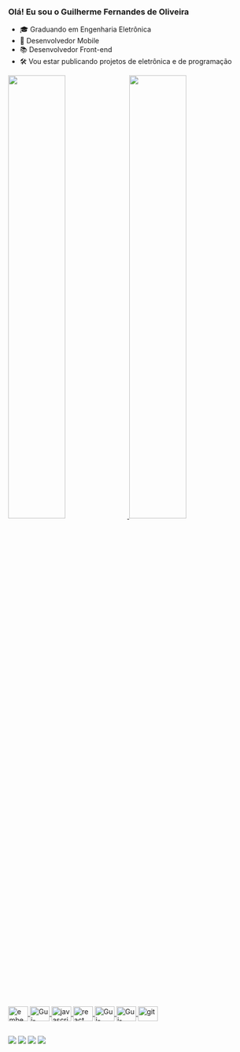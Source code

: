 ### Olá! Eu sou o Guilherme Fernandes de Oliveira

- 🎓 Graduando em Engenharia Eletrônica
- 📱 Desenvolvedor Mobile
- 📚 Desenvolvedor Front-end
- 🛠️ Vou estar publicando projetos de eletrônica e de programação

<div>
  <a href="https://github.com/guilhermefernadesk">
  <img height="48%" src="https://github-readme-stats.vercel.app/api?username=guilhermefernandesk&show_icons=true&theme=merko&include_all_commits=true&count_private=true"/>
  <img height="48%" src="https://github-readme-stats.vercel.app/api/top-langs/?username=guilhermefernandesk&layout=compact&langs_count=16&theme=merko"/> 
</div>

<div style="display: inline_block"><br>  
  <img align="center" alt="embeddedc" height="30" width="40" src="https://cdn.jsdelivr.net/gh/devicons/devicon/icons/embeddedc/embeddedc-original.svg"/>
  <img align="center" alt="Gui-C++" height="30" width="40" src="https://cdn.jsdelivr.net/gh/devicons/devicon/icons/cplusplus/cplusplus-original.svg" />  
  <img align="center" alt="javascript" height="30" width="40" src="https://cdn.jsdelivr.net/gh/devicons/devicon/icons/javascript/javascript-original.svg" />
  <img align="center" alt="react" height="30" width="40" src="https://cdn.jsdelivr.net/gh/devicons/devicon/icons/react/react-original.svg" />
  <img align="center" alt="Gui-Flutter" height="30" width="40" src="https://cdn.jsdelivr.net/gh/devicons/devicon/icons/flutter/flutter-original.svg" />
  <img align="center" alt="Gui-vscode" height="30" width="40" src="https://cdn.jsdelivr.net/gh/devicons/devicon/icons/vscode/vscode-original.svg" />
  <img align="center" alt="git" height="30" width="40" src="https://cdn.jsdelivr.net/gh/devicons/devicon/icons/git/git-original.svg" />
</div>
            
##
  
<div> 
  <a href="https://instagram.com/gui.fernandes7" target="_blank"><img src="https://img.shields.io/badge/-Instagram-%23E4405F?style=for-the-badge&logo=instagram&logoColor=white" target="_blank"></a>
  <a href = "mailto:guilhermefernandes1937g@gmail.com"><img src="https://img.shields.io/badge/Gmail-D14836?style=for-the-badge&logo=gmail&logoColor=white" target="_blank"></a>
  <a href="https://www.linkedin.com/in/iguilherme" target="_blank"><img src="https://img.shields.io/badge/-LinkedIn-%230077B5?style=for-the-badge&logo=linkedin&logoColor=white" target="_blank"></a>
  <a href="https://wa.me/5512988640943" target="_blank"><img src="https://img.shields.io/badge/WhatsApp-25D366.svg?style=for-the-badge&logo=WhatsApp&logoColor=white" target="_blank"></a>

</div>
